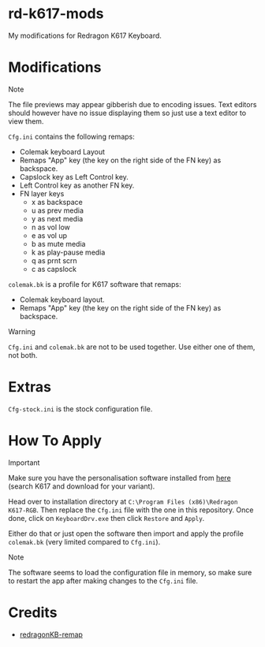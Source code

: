 # rd-k617-mods
My modifications for Redragon K617 Keyboard.

# Modifications
> [!NOTE]
> The file previews may appear gibberish due to encoding issues. Text editors should however have no issue displaying them so just use a text editor to view them.

`Cfg.ini` contains the following remaps:
- Colemak keyboard Layout
- Remaps "App" key (the key on the right side of the FN key) as backspace.
- Capslock key as Left Control key.
- Left Control key as another FN key.
- FN layer keys
  - x as backspace
  - u as prev media
  - y as next media
  - n as vol low
  - e as vol up
  - b as mute media
  - k as play-pause media
  - q as prnt scrn
  - c as capslock

`colemak.bk` is a profile for K617 software that remaps:
- Colemak keyboard layout.
- Remaps "App" key (the key on the right side of the FN key) as backspace.

> [!WARNING]
> `Cfg.ini` and `colemak.bk` are not to be used together. Use either one of them, not both.

# Extras
`Cfg-stock.ini` is the stock configuration file.

# How To Apply
> [!IMPORTANT]
> Make sure you have the personalisation software installed from [here](https://www.redragonzone.com/pages/download) (search K617 and download for your variant).

Head over to installation directory at `C:\Program Files (x86)\Redragon K617-RGB`. Then replace the `Cfg.ini` file with the one in this repository. Once done, click on `KeyboardDrv.exe` then click `Restore` and `Apply`. 

Either do that or just open the software then import and apply the profile `colemak.bk` (very limited compared to `Cfg.ini`).

> [!NOTE]
> The software seems to load the configuration file in memory, so make sure to restart the app after making changes to the `Cfg.ini` file.

# Credits
- [redragonKB-remap](https://github.com/octenite/redragonKB-remap/)
